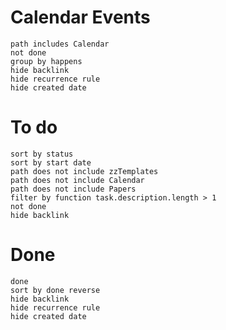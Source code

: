
# Calendar Events
```tasks
path includes Calendar
not done
group by happens
hide backlink
hide recurrence rule
hide created date
```
# To do
```tasks
sort by status
sort by start date
path does not include zzTemplates
path does not include Calendar
path does not include Papers
filter by function task.description.length > 1
not done
hide backlink
```
# Done
```tasks
done
sort by done reverse
hide backlink
hide recurrence rule
hide created date
```
